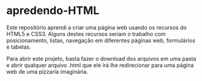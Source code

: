 # apredendo-HTML
Este repositório aprendi a criar uma página web usando os recursos do HTML5 e CSS3. Alguns destes recursos seriam o trabalho com posicionamento, listas, navegação em diferentes páginas web, formulários e tabelas. 

Para abrir este projeto, basta fazer o download dos arquivos em uma pasta e abrir qualquer arquivo .html que ele irá lhe redirecionar para uma página web de uma pizzaria imaginária.

